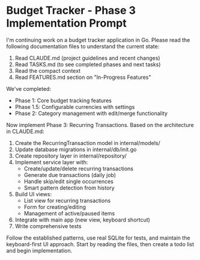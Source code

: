 # Budget Tracker - Phase 3 Implementation Prompt

I'm continuing work on a budget tracker application in Go. Please read the following documentation files to understand the current state:

1. Read CLAUDE.md (project guidelines and recent changes)
2. Read TASKS.md (to see completed phases and next tasks)
3. Read the compact context
4. Read FEATURES.md section on "In-Progress Features"

We've completed:
- Phase 1: Core budget tracking features
- Phase 1.5: Configurable currencies with settings
- Phase 2: Category management with edit/merge functionality

Now implement Phase 3: Recurring Transactions. Based on the architecture in CLAUDE.md:

1. Create the RecurringTransaction model in internal/models/
2. Update database migrations in internal/db/init.go
3. Create repository layer in internal/repository/
4. Implement service layer with:
   - Create/update/delete recurring transactions
   - Generate due transactions (daily job)
   - Handle skip/edit single occurrences
   - Smart pattern detection from history
5. Build UI views:
   - List view for recurring transactions
   - Form for creating/editing
   - Management of active/paused items
6. Integrate with main app (new view, keyboard shortcut)
7. Write comprehensive tests

Follow the established patterns, use real SQLite for tests, and maintain the keyboard-first UI approach. Start by reading the files, then create a todo list and begin implementation.